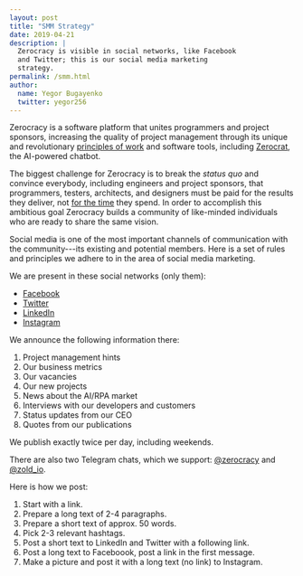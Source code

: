 ```yaml
---
layout: post
title: "SMM Strategy"
date: 2019-04-21
description: |
  Zerocracy is visible in social networks, like Facebook
  and Twitter; this is our social media marketing
  strategy.
permalink: /smm.html
author:
  name: Yegor Bugayenko
  twitter: yegor256
---
```


Zerocracy is a software platform that unites programmers and project
sponsors, increasing the quality of project management through
its unique and revolutionary [principles of work](/policy.html) and
software tools, including
[Zerocrat](https://www.yegor256.com/2018/03/21/zerocracy-announcement.html),
the AI-powered chatbot.

<!--more-->

The biggest challenge for Zerocracy is to break the _status quo_ and
convince everybody, including engineers and project sponsors,
that programmers, testers, architects, and designers must be paid for the results they
deliver, not [for the time](https://www.yegor256.com/2015/07/21/hourly-pay-modern-slavery.html)
they spend. In order to accomplish this
ambitious goal Zerocracy builds a community of like-minded individuals
who are ready to share the same vision.

Social media is one of the most important channels of communication with the
community---its existing and potential members. Here is a set of rules
and principles we adhere to in the area of social media marketing.

We are present in these social networks (only them):

  * [Facebook](https://www.facebook.com/zerocracy/)
  * [Twitter](https://twitter.com/0crat)
  * [LinkedIn](https://www.linkedin.com/company/zerocracy/)
  * [Instagram](https://instagram.com/zerocracy/)

We announce the following information there:

  1. Project management hints
  2. Our business metrics
  3. Our vacancies
  4. Our new projects
  5. News about the AI/RPA market
  6. Interviews with our developers and customers
  7. Status updates from our CEO
  8. Quotes from our publications

We publish exactly twice per day, including weekends.

There are also two Telegram chats, which we support:
[@zerocracy](https://t.me/zerocracy) and
[@zold_io](https://t.me/zold_io).

Here is how we post:

  1. Start with a link.
  2. Prepare a long text of 2-4 paragraphs.
  3. Prepare a short text of approx. 50 words.
  4. Pick 2-3 relevant hashtags.
  5. Post a short text to LinkedIn and Twitter with a following link.
  6. Post a long text to Faceboook, post a link in the first message.
  7. Make a picture and post it with a long text (no link) to Instagram.

